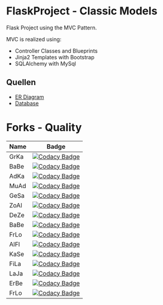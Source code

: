 # FlaskProject - Classic Models

Flask Project using the MVC Pattern.

MVC is realized using:
- Controller Classes and Blueprints
- Jinja2 Templates with Bootstrap
- SQLAlchemy with MySql

## Quellen

- [ER Diagram](docs/MySQL-Sample-Database-Diagram-PDF-A4.pdf)
- [Database](https://www.mysqltutorial.org/mysql-sample-database.aspx)

# Forks - Quality

| Name  | Badge |
| ------------- | ------------- |
| GrKa  | [![Codacy Badge](https://app.codacy.com/project/badge/Grade/980c6eb40bae49dfb332c4a2d3726aea)](https://www.codacy.com/gh/SPL21GL/GK_Infi_Projekt/dashboard?utm_source=github.com&amp;utm_medium=referral&amp;utm_content=SPL21GL/GK_Infi_Projekt&amp;utm_campaign=Badge_Grade)  |
| BaBe  | [![Codacy Badge](https://app.codacy.com/project/badge/Grade/e3642be6072043828e597388f9032681)](https://www.codacy.com/gh/SPL21GL/BB_FlaskProjekt/dashboard?utm_source=github.com&amp;utm_medium=referral&amp;utm_content=SPL21GL/BB_FlaskProjekt&amp;utm_campaign=Badge_Grade)  |
| AdKa  | [![Codacy Badge](https://app.codacy.com/project/badge/Grade/1fe3d760a4ce450eadb3c73a7acdcf15)](https://www.codacy.com/gh/SPL21GL/AK_FlaskProject-2/dashboard?utm_source=github.com&amp;utm_medium=referral&amp;utm_content=SPL21GL/AK_FlaskProject-2&amp;utm_campaign=Badge_Grade)  |
| MuAd  | [![Codacy Badge](https://app.codacy.com/project/badge/Grade/d6bfd8fe19bb4a5d84bc96f6a037c966)](https://www.codacy.com/gh/SPL21GL/AM_FlaskProjekt/dashboard?utm_source=github.com&amp;utm_medium=referral&amp;utm_content=SPL21GL/AM_FlaskProjekt&amp;utm_campaign=Badge_Grade)  |
| GeSa  | [![Codacy Badge](https://app.codacy.com/project/badge/Grade/bfc0f857cbe449acb7bd46bf3fd3c1ba)](https://www.codacy.com/gh/SPL21GL/GS_INFI_Projekt_2022/dashboard?utm_source=github.com&amp;utm_medium=referral&amp;utm_content=SPL21GL/GS_INFI_Projekt_2022&amp;utm_campaign=Badge_Grade)  |
| ZoAl	| [![Codacy Badge](https://app.codacy.com/project/badge/Grade/9b3003c4f82b48d195a183c43fa06b30)](https://www.codacy.com/gh/SPL21GL/ZA_infi_project/dashboard?utm_source=github.com&amp;utm_medium=referral&amp;utm_content=SPL21GL/ZA_infi_project&amp;utm_campaign=Badge_Grade)  |
| DeZe  | [![Codacy Badge](https://app.codacy.com/project/badge/Grade/ca8233b308aa44b2b05d713e99c5c6a1)](https://www.codacy.com/gh/SPL21GL/DZ_FlaskProject-2/dashboard?utm_source=github.com&amp;utm_medium=referral&amp;utm_content=SPL21GL/DZ_FlaskProject-2&amp;utm_campaign=Badge_Grade)  |
| BaBe  | [![Codacy Badge](https://app.codacy.com/project/badge/Grade/e3642be6072043828e597388f9032681)](https://www.codacy.com/gh/SPL21GL/BB_FlaskProjekt/dashboard?utm_source=github.com&amp;utm_medium=referral&amp;utm_content=SPL21GL/BB_FlaskProjekt&amp;utm_campaign=Badge_Grade)  |
| FrLo  | [![Codacy Badge](https://app.codacy.com/project/badge/Grade/7f3f81a93cca417c9a77e17391e0229c)](https://www.codacy.com/gh/SPL21GL/FlaskProject-1/dashboard?utm_source=github.com&amp;utm_medium=referral&amp;utm_content=SPL21GL/FlaskProject-1&amp;utm_campaign=Badge_Grade)  |
| AlFl  | [![Codacy Badge](https://app.codacy.com/project/badge/Grade/7f3f81a93cca417c9a77e17391e0229c)](https://www.codacy.com/gh/SPL21GL/FlaskProject-1/dashboard?utm_source=github.com&amp;utm_medium=referral&amp;utm_content=SPL21GL/FlaskProject-1&amp;utm_campaign=Badge_Grade)  |
| KaSe  | [![Codacy Badge](https://app.codacy.com/project/badge/Grade/1b86dd1b48b24e2eabc31ca6d9a6b29c)](https://www.codacy.com/gh/SPL21GL/KS_School_App/dashboard?utm_source=github.com&amp;utm_medium=referral&amp;utm_content=SPL21GL/KS_School_App&amp;utm_campaign=Badge_Grade)  |
| FiLa  | [![Codacy Badge](https://app.codacy.com/project/badge/Grade/6011b9e8bb3e445aaf3929346bde8429)](https://www.codacy.com/gh/SPL21GL/FL_FlaskProject-2/dashboard?utm_source=github.com&amp;utm_medium=referral&amp;utm_content=SPL21GL/FL_FlaskProject-2&amp;utm_campaign=Badge_Grade)  |
| LaJa  | [![Codacy Badge](https://app.codacy.com/project/badge/Grade/2e260e41703d4be18f9296345979a4c3)](https://www.codacy.com/gh/SPL21GL/JL_INFI_Flask_Project/dashboard?utm_source=github.com&amp;utm_medium=referral&amp;utm_content=SPL21GL/JL_INFI_Flask_Project&amp;utm_campaign=Badge_Grade)  |
| ErBe  | [![Codacy Badge](https://app.codacy.com/project/badge/Grade/ecef1ab593374f2dbda457bdfda156f8)](https://www.codacy.com/gh/SPL21GL/ES_infi_projekt_2022/dashboard?utm_source=github.com&amp;utm_medium=referral&amp;utm_content=SPL21GL/ES_infi_projekt_2022&amp;utm_campaign=Badge_Grade)  |
| FrLo | [![Codacy Badge](https://app.codacy.com/project/badge/Grade/7bc0549273b3455f9e2426d9abf14c72)](https://www.codacy.com/gh/SPL21GL/FL_FalskProjekt/dashboard?utm_source=github.com&amp;utm_medium=referral&amp;utm_content=SPL21GL/FL_FalskProjekt&amp;utm_campaign=Badge_Grade) |
